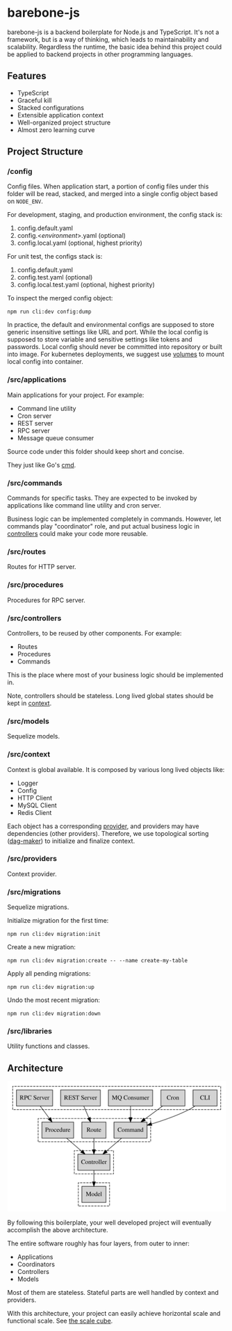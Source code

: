 # barebone-js

barebone-js is a backend boilerplate for Node.js and TypeScript. It's not a framework, but is a way of thinking, which leads to maintainability and scalability. Regardless the runtime, the basic idea behind this project could be applied to backend projects in other programming languages.

## Features

- TypeScript
- Graceful kill
- Stacked configurations
- Extensible application context
- Well-organized project structure
- Almost zero learning curve

## Project Structure

### /config

Config files. When application start, a portion of config files under this folder will be read, stacked, and merged into a single config object based on `NODE_ENV`.

For development, staging, and production environment, the config stack is:

1. config.default.yaml
2. config.\<_environment_\>.yaml (optional)
3. config.local.yaml (optional, highest priority)

For unit test, the configs stack is:

1. config.default.yaml
2. config.test.yaml (optional)
3. config.local.test.yaml (optional, highest priority)

To inspect the merged config object:

```
npm run cli:dev config:dump
```

In practice, the default and environmental configs are supposed to store generic insensitive settings like URL and port. While the local config is supposed to store variable and sensitive settings like tokens and passwords. Local config should never be committed into repository or built into image. For kubernetes deployments, we suggest use [volumes](https://kubernetes.io/docs/concepts/storage/volumes/) to mount local config into container.

### /src/applications

Main applications for your project. For example:

- Command line utility
- Cron server
- REST server
- RPC server
- Message queue consumer

Source code under this folder should keep short and concise.

They just like Go's [cmd](https://github.com/golang-standards/project-layout/tree/master/cmd).

### /src/commands

Commands for specific tasks. They are expected to be invoked by applications like command line utility and cron server.

Business logic can be implemented completely in commands. However, let commands play "coordinator" role, and put actual business logic in [controllers](#srccontrollers) could make your code more reusable.

### /src/routes

Routes for HTTP server.

### /src/procedures

Procedures for RPC server.

### /src/controllers

Controllers, to be reused by other components. For example:

- Routes
- Procedures
- Commands

This is the place where most of your business logic should be implemented in.

Note, controllers should be stateless. Long lived global states should be kept in [context](#srccontext).

### /src/models

Sequelize models.

### /src/context

Context is global available. It is composed by various long lived objects like:

- Logger
- Config
- HTTP Client
- MySQL Client
- Redis Client

Each object has a corresponding [provider](#srcproviders), and providers may have dependencies (other providers). Therefore, we use topological sorting ([dag-maker](https://www.npmjs.com/package/dag-maker)) to initialize and finalize context.

### /src/providers

Context provider.

### /src/migrations

Sequelize migrations.

Initialize migration for the first time:

```
npm run cli:dev migration:init
```

Create a new migration:

```
npm run cli:dev migration:create -- --name create-my-table
```

Apply all pending migrations:

```
npm run cli:dev migration:up
```

Undo the most recent migration:

```
npm run cli:dev migration:down
```

### /src/libraries

Utility functions and classes.

## Architecture

![architecture](docs/ideal.svg)

By following this boilerplate, your well developed project will eventually accomplish the above architecture.

The entire software roughly has four layers, from outer to inner:

- Applications
- Coordinators
- Controllers
- Models

Most of them are stateless. Stateful parts are well handled by context and providers.

With this architecture, your project can easily achieve horizontal scale and functional scale. See [the scale cube](https://microservices.io/articles/scalecube.html).
